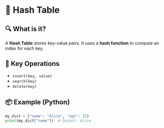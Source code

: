 # 🔐 Hash Table

## 🔍 What is it?
A **Hash Table** stores key-value pairs. It uses a **hash function** to compute an index for each key.

## 🧠 Key Operations
- `insert(key, value)`
- `search(key)`
- `delete(key)`

## 📦 Example (Python)

```python
my_dict = {"name": "Alice", "age": 25}
print(my_dict["name"])  # Output: Alice
